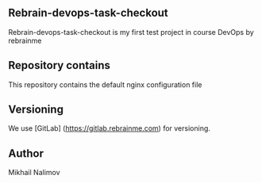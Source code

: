 ## Rebrain-devops-task-checkout

Rebrain-devops-task-checkout is my first test project in course DevOps by rebrainme

## Repository contains

This repository contains the default nginx configuration file

## Versioning

We use [GitLab] (https://gitlab.rebrainme.com) for versioning. 

## Author

Mikhail Nalimov
